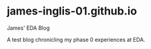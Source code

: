# james-inglis-01.github.io
James' EDA Blog

A test blog chronicling my phase 0 experiences at EDA.
